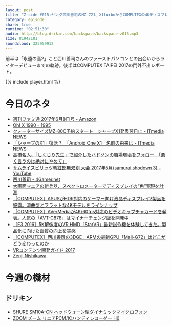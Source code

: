 ```yaml
---
layout: post
title: "Z-side #015:ヤング西川善司のMZ-721、X1turboからCOMPUTEXの4Kディスプレイ、VRまで"
category: episode
share: true
runtime: "02:51:30"
audio: http://blog.drikin.com/backspace/backspace-z015.mp3
size: 81942181
soundcloud: 325959912
---
```


前半は「永遠の高2」こと西川善司さんのファーストパソコンとの出会いからライターデビューまでの軌跡。後半はCOMPUTEX TAIPEI 2017の門外不出レポート。

{% include player.html %}

# 今日のネタ

* [週刊ファミ通 2017年6月8日号 - Amazon](https://www.amazon.co.jp/dp/B072BPP6S7/ref=cm_sw_r_cp_ep_dp_rh0mzbJE559DM)
* [Oh! X 1990 - 1995](https://archive.org/stream/OhX1990-1995/Oh%21X_1992-06#page/n0/mode/2up)
* [クォーターサイズMZ-80C予約スタート　シャープX1発表翌日に - ITmedia NEWS](http://www.itmedia.co.jp/news/articles/1706/02/news055.html)
* [「シャープのX1」復活？　「Android One X1」名前の由来は - ITmedia NEWS](http://www.itmedia.co.jp/news/articles/1706/02/news085.html)
* [高橋名人、「しくじり先生」で紹介したハドソンの職場環境をフォロー　「悪く言うのは絶対にやめて」](http://nlab.itmedia.co.jp/nl/articles/1705/29/news112.html)
* [サムライスピリッツ斬紅郎無双剣 大会 2017年5月(samurai shodown 3) - YouTube](https://www.youtube.com/watch?v=cql7avPoTCE&feature=youtu.be)
* [西川善司 - 4Gamer.net](http://www.4gamer.net/words/000/W00064/)
* [大画面マニアの新兵器、スペクトロメーターでディスプレイの“色”表現を計測](http://av.watch.impress.co.jp/docs/review/minireview/1056484.html)
* [［COMPUTEX］ASUSがHDR対応のゲーマー向け液晶ディスプレイ2製品を披露。湾曲型とフラットな4Kモデルをラインナップ](http://www.4gamer.net/games/047/G004755/20170601153/)
* [［COMPUTEX］AVerMediaが4K/60fps対応のビデオキャプチャカードを発表。人気の「AVT-C878」はマイナーチェンジ版を開発中](http://www.4gamer.net/games/234/G023421/20170602054/)
* [［E3 2016］5K解像度のVR HMD「StarVR」最新試作機を体験してきた。製品化に向けた画質の向上を実感](http://www.4gamer.net/games/306/G030694/20160620081/)
* [［COMPUTEX］西川善司の3DGE：ARMの最新GPU「Mali-G72」はどこがどう変わったのか](http://www.4gamer.net/games/137/G013737/20170531162/)
* [VRコンテンツ開発ガイド 2017](https://www.amazon.co.jp/VRコンテンツ開発ガイド-2017-西川-善司-ebook/dp/B0722Y22FK/)
* [Zenji Nishikawa](https://www.youtube.com/user/zenjinishikawaable)

# 今週の機材

## ドリキン
* [SHURE  SM10A-CN ヘッドウォーン型ダイナミックマイクロフォン](http://amzn.to/1LXIGkV) 
* [ZOOM ズーム リニアPCM/ICハンディレコーダー H6](http://amzn.to/29BOo5n)
